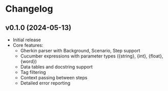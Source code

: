 # Changelog

## v0.1.0 (2024-05-13)

* Initial release
* Core features:
  * Gherkin parser with Background, Scenario, Step support
  * Cucumber expressions with parameter types ({string}, {int}, {float}, {word})
  * Data tables and docstring support
  * Tag filtering
  * Context passing between steps
  * Detailed error reporting